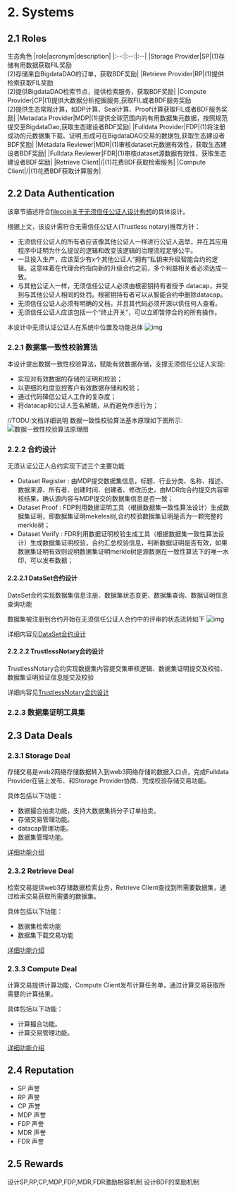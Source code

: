 # 2. Systems

## 2.1 Roles
生态角色
|role|acronym|description|
|:--:|:--:|:--|
|Storage Provider|SP|(1)存储有用数据获取FIL奖励<br>(2)存储来自BigdataDAO的订单，获取BDF奖励|
|Retrieve Provider|RP|(1)提供检索获取FIL奖励<br>(2)提供BigdataDAO检索节点，提供检索服务，获取BDF奖励|
|Compute Provider|CP|(1)提供大数据分析挖掘服务,获取FIL或者BDF服务奖励<br>(2)提供生态常规计算，如DP计算、Seal计算、Proof计算获取FIL或者BDF服务奖励|
|Metadata Provider|MDP|(1)提供全球范围内的有用数据集元数据，按照规范提交至BigdataDao,获取生态建设者BDF奖励|
|Fulldata Provider|FDP|(1)将注册成功的元数据集下载、证明,形成可在BigdataDAO交易的数据包,获取生态建设者BDF奖励|
|Metadata Reviewer|MDR|(1)审核dataset元数据有效性，获取生态建设者BDF奖励|
|Fulldata Reviewer|FDR|(1)审核dataset源数据有效性，获取生态建设者BDF奖励|
|Retrieve Client|/|(1)花费BDF获取检索服务|
|Compute Client|/|(1)花费BDF获取计算服务|

## 2.2 Data Authentication
该章节描述符合[filecoin关于无须信任公证人设计构想](https://medium.com/filecoin-plus/ideation-trustless-notary-design-space-guidelines-bc21f6d9d5f2)的具体设计。

根据上文，该设计需符合无需信任公证人(Trustless notary)推荐方针：

- 无须信任公证人的所有者应该像其他公证人一样进行公证人选举，并在其应用程序中证明为什么提议的逻辑和改变该逻辑的治理流程足够公平。
- 一旦投入生产，应该至少有x个其他公证人“拥有”私钥来升级智能合约的逻辑。这意味着在代理合约指向新的升级合约之前，多个利益相关者必须达成一致。
- 与其他公证人一样，无须信任公证人必须由根密钥持有者授予 datacap，并受到与其他公证人相同的处罚。根密钥持有者可以从智能合约中删除datacap。
- 无须信任公证人必须有明确的文档，并且其代码必须开源以供任何人查看。
- 无须信任公证人应该包括一个“终止开关”，可以立即暂停合约的所有操作。

本设计中无须认证公证人在系统中位置及功能总体
![img](./dataAuthentication/img/trustlessnotory.png)

### 2.2.1 数据集一致性校验算法

本设计提出数据一致性校验算法，赋能有效数据存储，支撑无须信任公证人实现:
- 实现对有效数据的存储的证明和校验；
- 以更细的粒度监控客户有效数据存储和校验；
- 通过代码降低公证人工作的复杂度；
- 将datacap和公证人签名解耦，从而避免作恶行为；

//TODU:文档详细说明
数据一致性校验算法基本原理如下图所示:
![数据一致性校验算法原理图](./dataAuthentication/img/datasetConsistencyAlgorithm.png)

### 2.2.2 合约设计
无须认证公正人合约实现下述三个主要功能
- Dataset Register : 由MDP提交数据集信息，标题、行业分类、名称、描述、数据来源、所有者、创建时间、创建者、修改历史，由MDR向合约提交内容审核结果，确认源内容与MDP提交的数据集信息是否一致；
- Dataset Proof : FDP利用数据证明工具（根据数据集一致性算法设计）生成数据集证明，即数据集证明mekeles树,合约校验数据集证明是否为一颗完整的merkle树；
- Dataset Verify : FDR利用数据证明校验生成工具（根据数据集一致性算法设计）生成数据集证明校验，合约汇总校验信息，判断数据证明是否有效，如果数据集证明有效则说明数据集证明merkle树是源数据在一致性算法下的唯一水印，可以发布数据；
  
#### 2.2.2.1 DataSet合约设计
DataSet合约实现数据集信息注册、数据集状态变更、数据集查询、数据证明信息查询功能

数据集被注册到合约开始在无须信任公证人合约中的评审的状态流转如下
![img](./dataAuthentication/img/datasetMachine.png)


详细内容见[DataSet合约设计](./dataAuthentication/README.md#21-dataset合约设计)

#### 2.2.2.2 TrustlessNotary合约设计
TrustlessNotary合约实现数据集内容提交集审核逻辑、数据集证明提交及校验、数据集证明验证信息提交及校验

详细内容见[TrustlessNotary合约设计](./dataAuthentication/README.md#22-trustlessnotary合约设计)

### 2.2.3 数据集证明工具集


## 2.3 Data Deals

### 2.3.1 Storage Deal

存储交易是web2网络存储数据转入到web3网络存储的数据入口点，完成Fulldata Provider在链上发布、和Storage Provider协商、完成校验存储交易功能。

具体包括以下功能：

- 数据撮合拍卖功能，支持大数据集拆分子订单拍卖。
- 存储交易管理功能。
- datacap管理功能。
- 数据集管理功能。

[详细功能介绍](./dataDeals/README.md#Storage_Deal)

### 2.3.2 Retrieve Deal

检索交易提供web3存储数据检索业务，Retrieve Client查找到所需要数据集，通过检索交易获取所需要的数据集。

具体包括以下功能：

- 数据集检索功能
- 数据集下载交易功能

[详细功能介绍](./dataDeals/README.md#Retrieve_Deal)

### 2.3.3 Compute Deal

计算交易提供计算功能，Compute Client发布计算任务单，通过计算交易获取所需要的计算结果。

具体包括以下功能：

- 计算撮合功能。
- 计算交易管理功能。

[详细功能介绍](./dataDeals/README.md#Compute_Deal)

## 2.4 Reputation
- SP 声誉
- RP 声誉
- CP 声誉
- MDP 声誉
- FDP 声誉
- MDR 声誉
- FDR 声誉

## 2.5 Rewards
设计SP,RP,CP,MDP,FDP,MDR,FDR激励相容机制
设计BDF的奖励机制